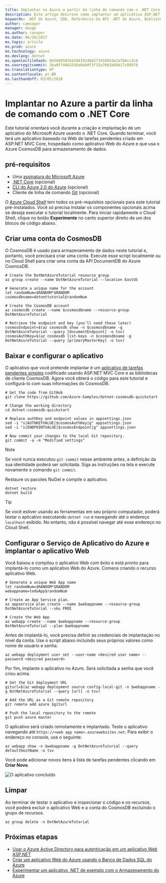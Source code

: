 ```yaml
---
title: Implantar no Azure a partir da linha de comando com o .NET Core
description: Este artigo descreve como implantar um aplicativo ASP.NET Core a um Serviço de Aplicativo do Azure usando as ferramentas de linha de comando.
keywords: .NET do Azure, SDK, Referência da API .NET do Azure, Biblioteca de classes .NET do Azure
author: camsoper
manager: douge
ms.author: casoper
ms.date: 06/20/2017
ms.topic: article
ms.prod: azure
ms.technology: azure
ms.devlang: dotnet
ms.openlocfilehash: bb5d4958fb4398192d8427391695da1a7b8cc3c8
ms.sourcegitcommit: 3ba0ff4463338a0ab0f3f15a7601b89417c06970
ms.translationtype: HT
ms.contentlocale: pt-BR
ms.lasthandoff: 03/05/2018
---
```

# <a name="deploy-to-azure-from-the-command-line-with-net-core"></a>Implantar no Azure a partir da linha de comando com o .NET Core

Este tutorial orientará você durante a criação e implantação de um aplicativo do Microsoft Azure usando o .NET Core.  Quando terminar, você terá um aplicativo baseado na Web de tarefas pendentes criado em ASP.NET MVC Core, hospedado como aplicativo Web do Azure e que usa o Azure CosmosDB para armazenamento de dados.

## <a name="prerequisites"></a>pré-requisitos

* Uma [assinatura do Microsoft Azure](https://azure.microsoft.com/free/)
* [.NET Core](https://www.microsoft.com/net/download/core) (opcional)
* [CLI do Azure 2.0 do Azure](/cli/azure/install-az-cli2) (opcional)
* Cliente de linha de comando [Git](https://www.git-scm.com/) (opcional)

O [Azure Cloud Shell](/azure/cloud-shell/) tem todos os pré-requisitos opcionais para este tutorial pré-instalados.  Você só precisa instalar os componentes opcionais acima se deseja executar o tutorial localmente.  Para iniciar rapidamente o Cloud Shell, clique no botão **Experimente** no canto superior direito de um dos blocos de código abaixo.

## <a name="create-a-cosmosdb-account"></a>Criar uma conta do CosmosDB

O CosmosDB é usado para armazenamento de dados neste tutorial e, portanto, você precisará criar uma conta.  Execute esse script localmente ou no Cloud Shell para criar uma conta da API DocumentDB do Azure CosmosDB.

```azurecli-interactive
# Create the DotNetAzureTutorial resource group
az group create --name DotNetAzureTutorial --location EastUS

# Generate a unique name for the account
let randomNum=$RANDOM*$RANDOM
cosmosdbname=dotnettutorial$randomNum

# Create the CosmosDB account
az cosmosdb create --name $cosmosdbname --resource-group DotNetAzureTutorial

# Retrieve the endpoint and key (you'll need these later)
cosmosEndpoint=$(az cosmosdb show -n $cosmosdbname -g DotNetAzureTutorial --query [documentEndpoint] -o tsv)
cosmosAuthKey=$(az cosmosdb list-keys -n $cosmosdbname -g DotNetAzureTutorial --query [primaryMasterKey] -o tsv)

```

## <a name="download-and-configure-the-application"></a>Baixar e configurar o aplicativo

O aplicativo que você pretende implantar é um [aplicativo de tarefas pendentes simples](https://github.com/Azure-Samples/dotnet-cosmosdb-quickstart/) codificado usando ASP.NET MVC Core e as bibliotecas de cliente CosmosDB.  Agora você obterá o código para este tutorial e configurá-lo com suas informações do CosmosDB.

```azurecli-interactive
# Get the code from GitHub
git clone https://github.com/Azure-Samples/dotnet-cosmosdb-quickstart

# Change the working directory
cd dotnet-cosmosdb-quickstart

# Replace authKey and endpoint values in appsettings.json
sed -i "s|AUTHKEYVALUE|$cosmosAuthKey|g" appsettings.json
sed -i "s|ENDPOINTVALUE|$cosmosEndpoint|g" appsettings.json

# Now commit your changes to the local Git repository.
git commit -a -m "Modified settings"

```

> [!NOTE]
> Se você nunca executou `git commit` nesse ambiente antes, a definição da sua identidade poderá ser solicitada. Siga as instruções na tela e execute novamente o comando `git commit`.

Restaure os pacotes NuGet e compile o aplicativo.

```azurecli-interactive
dotnet restore
dotnet build
```

> [!TIP]
> Se você estiver usando as ferramentas em seu próprio computador, poderá testar o aplicativo executando `dotnet run` e navegando até o endereço `localhost` exibido.  No entanto, não é possível navegar até esse endereço no Cloud Shell.  

## <a name="configure-azure-app-service-and-deploy-the-web-app"></a>Configurar o Serviço de Aplicativo do Azure e implantar o aplicativo Web

Você baixou e compilou o aplicativo Web com êxito e está pronto para implantá-lo como um aplicativo Web do Azure.  Comece criando o recurso aplicativo Web.

```azurecli-interactive
# Generate a unique Web App name
let randomNum=$RANDOM*$RANDOM
webappname=todoApp$randomNum

# Create an App Service plan.
az appservice plan create --name $webappname --resource-group DotNetAzureTutorial --sku FREE

# Create the Web App
az webapp create --name $webappname --resource-group DotNetAzureTutorial --plan $webappname

```

Antes de implantá-lo, você precisa definir as credenciais de implantação no nível da conta.  Use o script abaixo incluindo seus próprios valores como nome de usuário e senha.

```azurecli-interactive
az webapp deployment user set --user-name <desired user name> --password <desired password>
```

Por fim, implante o aplicativo no Azure.  Será solicitada a senha que você criou acima.

```azurecli-interactive
# Get the Git deployment URL
giturl=$(az webapp deployment source config-local-git -n $webappname -g DotNetAzureTutorial --query [url] -o tsv)

# Add the URL as a Git remote repository
git remote add azure $giturl

# Push the local repository to the remote
git push azure master
```

O aplicativo será criado remotamente e implantado.  Teste o aplicativo navegando até `https://<web app name>.azurewebsites.net`.  Para exibir o endereço no console, use o seguinte:

```azurecli-interactive
az webapp show -n $webappname -g DotNetAzureTutorial --query defaultHostName -o tsv
```

Você pode adicionar novos itens à lista de tarefas pendentes clicando em **Criar Novo**.

![O aplicativo concluído](./media/dotnet-quickstart/todo.png)

## <a name="clean-up"></a>Limpar

Ao terminar de testar o aplicativo e inspecionar o código e os recursos, você poderá excluir o aplicativo Web e a conta do CosmosDB excluindo o grupo de recursos.

```azurecli-interactive
az group delete -n DotNetAzureTutorial
```

## <a name="next-steps"></a>Próximas etapas

* [Usar o Azure Active Directory para autenticação em um aplicativo Web ASP.NET](/azure/active-directory/develop/active-directory-devquickstarts-webapp-dotnet)
* [Criar um aplicativo Web do Azure usando o Banco de Dados SQL do Azure](/azure/app-service-web/web-sites-dotnet-get-started)
* [Experimentar um aplicativo .NET de exemplo com o Armazenamento do Azure](/azure/storage/storage-samples-dotnet)


